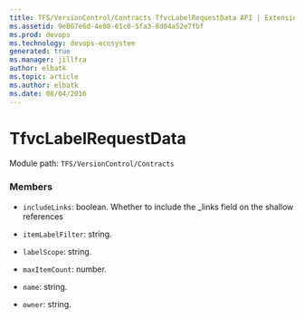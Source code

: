 ```yaml
---
title: TFS/VersionControl/Contracts TfvcLabelRequestData API | Extensions for Azure DevOps Services
ms.assetid: 9e867e6d-4e80-61c0-5fa3-8d04a52e7fbf
ms.prod: devops
ms.technology: devops-ecosystem
generated: true
ms.manager: jillfra
author: elbatk
ms.topic: article
ms.author: elbatk
ms.date: 08/04/2016
---
```


# TfvcLabelRequestData

Module path: `TFS/VersionControl/Contracts`


### Members

* `includeLinks`: boolean. Whether to include the _links field on the shallow references

* `itemLabelFilter`: string. 

* `labelScope`: string. 

* `maxItemCount`: number. 

* `name`: string. 

* `owner`: string. 

